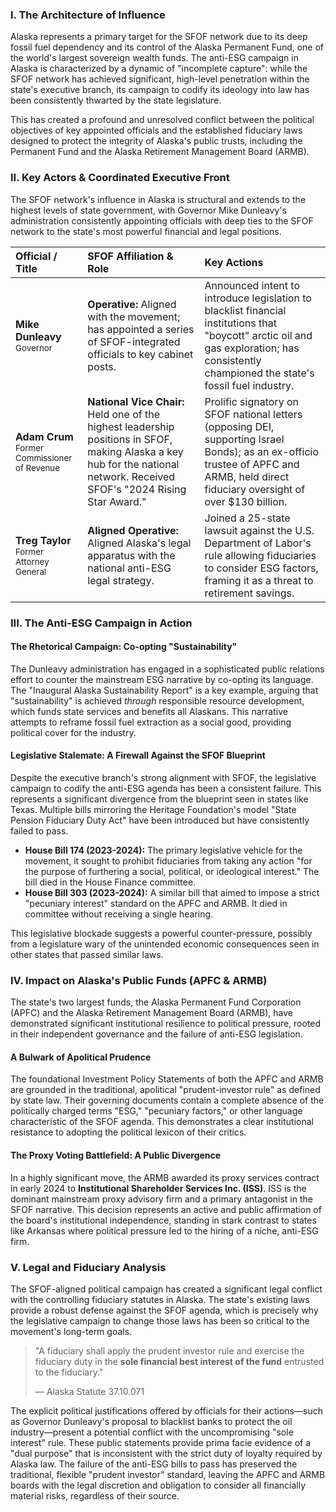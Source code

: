 ---
---
### I. The Architecture of Influence

Alaska represents a primary target for the SFOF network due to its deep fossil fuel dependency and its control of the Alaska Permanent Fund, one of the world's largest sovereign wealth funds. The anti-ESG campaign in Alaska is characterized by a dynamic of "incomplete capture": while the SFOF network has achieved significant, high-level penetration within the state's executive branch, its campaign to codify its ideology into law has been consistently thwarted by the state legislature.

This has created a profound and unresolved conflict between the political objectives of key appointed officials and the established fiduciary laws designed to protect the integrity of Alaska's public trusts, including the Permanent Fund and the Alaska Retirement Management Board (ARMB).

### II. Key Actors & Coordinated Executive Front

The SFOF network's influence in Alaska is structural and extends to the highest levels of state government, with Governor Mike Dunleavy's administration consistently appointing officials with deep ties to the SFOF network to the state's most powerful financial and legal positions.

| Official / Title | SFOF Affiliation & Role | Key Actions |
| :--- | :--- | :--- |
| **Mike Dunleavy**<br><span style="font-size: smaller;">Governor</span> | **Operative:** Aligned with the movement; has appointed a series of SFOF-integrated officials to key cabinet posts. | Announced intent to introduce legislation to blacklist financial institutions that "boycott" arctic oil and gas exploration; has consistently championed the state's fossil fuel industry. |
| **Adam Crum**<br><span style="font-size: smaller;">Former Commissioner of Revenue</span> | **National Vice Chair:** Held one of the highest leadership positions in SFOF, making Alaska a key hub for the national network. Received SFOF's "2024 Rising Star Award." | Prolific signatory on SFOF national letters (opposing DEI, supporting Israel Bonds); as an ex-officio trustee of APFC and ARMB, held direct fiduciary oversight of over $130 billion. |
| **Treg Taylor**<br><span style="font-size: smaller;">Former Attorney General</span> | **Aligned Operative:** Aligned Alaska's legal apparatus with the national anti-ESG legal strategy. | Joined a 25-state lawsuit against the U.S. Department of Labor's rule allowing fiduciaries to consider ESG factors, framing it as a threat to retirement savings. |

### III. The Anti-ESG Campaign in Action

#### The Rhetorical Campaign: Co-opting "Sustainability"

The Dunleavy administration has engaged in a sophisticated public relations effort to counter the mainstream ESG narrative by co-opting its language. The "Inaugural Alaska Sustainability Report" is a key example, arguing that "sustainability" is achieved *through* responsible resource development, which funds state services and benefits all Alaskans. This narrative attempts to reframe fossil fuel extraction as a social good, providing political cover for the industry.

#### Legislative Stalemate: A Firewall Against the SFOF Blueprint

Despite the executive branch's strong alignment with SFOF, the legislative campaign to codify the anti-ESG agenda has been a consistent failure. This represents a significant divergence from the blueprint seen in states like Texas. Multiple bills mirroring the Heritage Foundation's model "State Pension Fiduciary Duty Act" have been introduced but have consistently failed to pass.

* **House Bill 174 (2023-2024):** The primary legislative vehicle for the movement, it sought to prohibit fiduciaries from taking any action "for the purpose of furthering a social, political, or ideological interest." The bill died in the House Finance committee.
* **House Bill 303 (2023-2024):** A similar bill that aimed to impose a strict "pecuniary interest" standard on the APFC and ARMB. It died in committee without receiving a single hearing.

This legislative blockade suggests a powerful counter-pressure, possibly from a legislature wary of the unintended economic consequences seen in other states that passed similar laws.

### IV. Impact on Alaska's Public Funds (APFC & ARMB)

The state's two largest funds, the Alaska Permanent Fund Corporation (APFC) and the Alaska Retirement Management Board (ARMB), have demonstrated significant institutional resilience to political pressure, rooted in their independent governance and the failure of anti-ESG legislation.

#### A Bulwark of Apolitical Prudence

The foundational Investment Policy Statements of both the APFC and ARMB are grounded in the traditional, apolitical "prudent-investor rule" as defined by state law. Their governing documents contain a complete absence of the politically charged terms "ESG," "pecuniary factors," or other language characteristic of the SFOF agenda. This demonstrates a clear institutional resistance to adopting the political lexicon of their critics.

#### The Proxy Voting Battlefield: A Public Divergence

In a highly significant move, the ARMB awarded its proxy services contract in early 2024 to **Institutional Shareholder Services Inc. (ISS)**. ISS is the dominant mainstream proxy advisory firm and a primary antagonist in the SFOF narrative. This decision represents an active and public affirmation of the board's institutional independence, standing in stark contrast to states like Arkansas where political pressure led to the hiring of a niche, anti-ESG firm.

### V. Legal and Fiduciary Analysis

The SFOF-aligned political campaign has created a significant legal conflict with the controlling fiduciary statutes in Alaska. The state's existing laws provide a robust defense against the SFOF agenda, which is precisely why the legislative campaign to change those laws has been so critical to the movement's long-term goals.

> "A fiduciary shall apply the prudent investor rule and exercise the fiduciary duty in the **sole financial best interest of the fund** entrusted to the fiduciary."
>
> — Alaska Statute 37.10.071

The explicit political justifications offered by officials for their actions—such as Governor Dunleavy's proposal to blacklist banks to protect the oil industry—present a potential conflict with the uncompromising "sole interest" rule. These public statements provide prima facie evidence of a "dual purpose" that is inconsistent with the strict duty of loyalty required by Alaska law. The failure of the anti-ESG bills to pass has preserved the traditional, flexible "prudent investor" standard, leaving the APFC and ARMB boards with the legal discretion and obligation to consider all financially material risks, regardless of their source.
